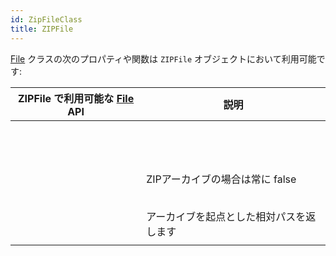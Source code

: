 ```yaml
---
id: ZipFileClass
title: ZIPFile
---
```


[File](FileClass.md) クラスの次のプロパティや関数は `ZIPFile` オブジェクトにおいて利用可能です:

| ZIPFile で利用可能な [File](FileClass.md) API                                                       | 説明                   |
| --------------------------------------------------------------------------------------------- | -------------------- |
| [<!-- INCLUDE #document.copyTo().Syntax -->](FileClass.md#copyto)                   |                      |
| [<!-- INCLUDE #document.creationDate.Syntax -->](FileClass.md#creationdate)         |                      |
| [<!-- INCLUDE #document.creationTime.Syntax -->](FileClass.md#creationtime)         |                      |
| [<!-- INCLUDE #document.exists.Syntax -->](FileClass.md#exists)                     |                      |
| [<!-- INCLUDE #document.extension.Syntax -->](FileClass.md#extension)               |                      |
| [<!-- INCLUDE #document.fullName.Syntax -->](FileClass.md#fullname)                 |                      |
| [<!-- INCLUDE #document.getContent().Syntax -->](FileClass.md#getcontent)           |                      |
| [<!-- INCLUDE #document.getIcon().Syntax -->](FileClass.md#geticon)                 |                      |
| [<!-- INCLUDE #document.getText().Syntax -->](FileClass.md#gettext)                 |                      |
| [<!-- INCLUDE #document.hidden.Syntax -->](FileClass.md#hidden)                     |                      |
| [<!-- INCLUDE #document.isAlias.Syntax -->](FileClass.md#isalias)                   |                      |
| [<!-- INCLUDE #document.isFile.Syntax -->](FileClass.md#isfile)                     |                      |
| [<!-- INCLUDE #document.isFolder.Syntax -->](FileClass.md#isfolder)                 |                      |
| [<!-- INCLUDE #document.isWritable.Syntax -->](FileClass.md#iswritable)             | ZIPアーカイブの場合は常に false |
| [<!-- INCLUDE #document.modificationDate.Syntax -->](FileClass.md#modificationdate) |                      |
| [<!-- INCLUDE #document.modificationTime.Syntax -->](FileClass.md#modificationtime) |                      |
| [<!-- INCLUDE #document.name.Syntax -->](FileClass.md#name)                         |                      |
| [<!-- INCLUDE #document.original.Syntax -->](FileClass.md#original)                 |                      |
| [<!-- INCLUDE #document.parent.Syntax -->](FileClass.md#parent)                     |                      |
| [<!-- INCLUDE #document.path.Syntax -->](FileClass.md#path)                         | アーカイブを起点とした相対パスを返します |
| [<!-- INCLUDE #document.platformPath.Syntax -->](FileClass.md#platformpath)         |                      |
